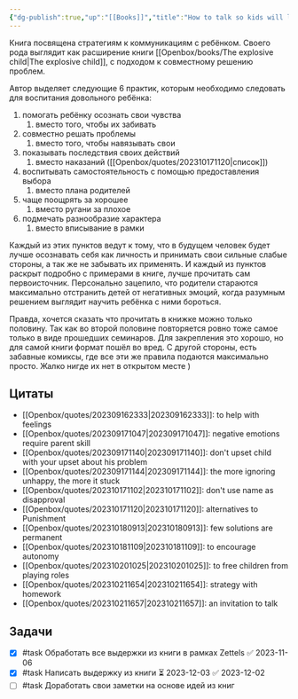 ```yaml
---
{"dg-publish":true,"up":"[[Books]]","title":"How to talk so kids will listen & listen so kids will talk","category":"book","status":"Completed","tags":["books"],"rating":4,"date":"2023-05-26","modified_at":"2023-12-02T12:51:11+03:00","dg-path":"/books/How to talk so kids will listen & listen so kids will talk.md","permalink":"/books/how-to-talk-so-kids-will-listen-and-listen-so-kids-will-talk/","dgPassFrontmatter":true}
---
```





Книга посвящена стратегиям к коммуникациям с ребёнком. Своего рода выглядит как расширение книги [[Openbox/books/The explosive child|The explosive child]], с подходом к совместному решению проблем.

Автор выделяет следующие 6 практик, которым необходимо следовать для воспитания довольного ребёнка:
1. помогать ребёнку осознать свои чувства
    1. вместо того, чтобы их забивать
2. совместно решать проблемы
    1. вместо того, чтобы навязывать свои
3. показывать последствия своих действий
    1. вместо наказаний ([[Openbox/quotes/202310171120|список]])
4. воспитывать самостоятельность с помощью предоставления выбора
    1. вместо плана родителей
5. чаще поощрять за хорошее
    1. вместо ругани за плохое
6. подмечать разнообразие характера
    1. вместо вписывание в рамки

Каждый из этих пунктов ведут к тому, что в будущем человек будет лучше осознавать себя как личность и принимать свои сильные слабые стороны, а так же не забывать их применять. И каждый из пунктов раскрыт подробно с примерами в книге, лучше прочитать сам первоисточник. Персонально зацепило, что родители стараются максимально отстранить детей от негативных эмоций, когда разумным решением выглядит научить ребёнка с ними бороться.

Правда, хочется сказать что прочитать в книжке можно только половину. Так как во второй половине повторяется ровно тоже самое только в виде прошедших семинаров. Для закрепления это хорошо, но для самой книги формат пошёл во вред. С другой стороны, есть забавные комиксы, где все эти же правила подаются максимально просто. Жалко нигде их нет в открытом месте )

## Цитаты

- [[Openbox/quotes/202309162333|202309162333]]: to help with feelings
- [[Openbox/quotes/202309171047|202309171047]]: negative emotions require parent skill
- [[Openbox/quotes/202309171140|202309171140]]: don't upset child with your upset about his problem
- [[Openbox/quotes/202309171144|202309171144]]: the more ignoring unhappy, the more it stuck
- [[Openbox/quotes/202310171102|202310171102]]: don't use name as disapproval
- [[Openbox/quotes/202310171120|202310171120]]: alternatives to Punishment
- [[Openbox/quotes/202310180913|202310180913]]: few solutions are permanent
- [[Openbox/quotes/202310181109|202310181109]]: to encourage autonomy
- [[Openbox/quotes/202310201025|202310201025]]: to free children from playing roles
- [[Openbox/quotes/202310211654|202310211654]]: strategy with homework
- [[Openbox/quotes/202310211657|202310211657]]: an invitation to talk


## Задачи

- [x] #task Обработать все выдержки из книги в рамках Zettels ✅ 2023-11-06
- [x] #task Написать выдержку из книги ⏳ 2023-12-03 ✅ 2023-12-02
- [ ] #task Доработать свои заметки на основе идей из книг
